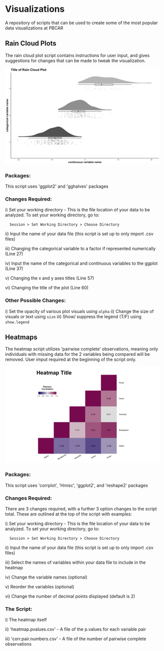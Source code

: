 # Visualizations
A repository of scripts that can be used to create some of the most popular data visualizations at PBCAR

## Rain Cloud Plots

The rain cloud plot script contains instructions for user input, and gives suggestions for changes that can be made to tweak the visualization.

![image](https://github.com/PBCAR/Visualizations/blob/main/Examples/raincloud.png)


### Packages:

This script uses 'ggplot2' and 'gghalves' packages

### Changes Required:

i) Set your working directory - This is the file location of your data to be analyzed. To set your working directory, go to:

      Session > Set Working Directory > Choose Directory

ii) Input the name of your data file (this script is set up to only import .csv files)

iii) Changing the categorical variable to a factor if represented numerically (Line 27)

iv) Input the name of the categorical and continuous variables to the ggplot (Line 37)

v) Changing the x and y axes titles (Line 57)

vi) Changing the title of the plot (Line 60)

### Other Possible Changes:

i) Set the opacity of various plot visuals using `alpha`
ii) Change the size of visuals or text using `size`
iii) Show/ suppress the legend (T/F) using `show.legend`

## Heatmaps

The heatmap script utilizes 'pairwise complete' observations, meaning only individuals with missing data for the 2 variables being compared will be removed. User imput required at the beginning of the script only.

![image](https://github.com/PBCAR/Visualizations/blob/main/Examples/heatmap.png)


### Packages:

This script uses 'corrplot', 'Hmisc', 'ggplot2', and 'reshape2' packages

### Changes Required:

There are 3 changes required, with a further 3 option changes to the script total. These are outlined at the top of the script with examples:

i) Set your working directory - This is the file location of your data to be analyzed. To set your working directory, go to:

      Session > Set Working Directory > Choose Directory

ii) Input the name of your data file (this script is set up to only import .csv files)

iii) Select the names of variables within your data file to include in the heatmap

iv) Change the variable names (optional)

v) Reorder the variables (optional)

vi) Change the number of decimal points displayed (default is 2)

### The Script:

i) The heatmap itself

ii) 'heatmap.pvalues.csv' - A file of the p.values for each variable pair

iii) 'corr.pair.numbers.csv' - A file of the number of pairwise complete observations


